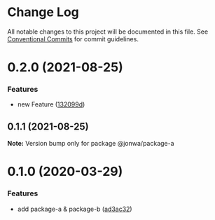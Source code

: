 # Change Log

All notable changes to this project will be documented in this file.
See [Conventional Commits](https://conventionalcommits.org) for commit guidelines.

# 0.2.0 (2021-08-25)


### Features

* new Feature ([132099d](https://github.com/damianesteban/monorepo-semantic/commit/132099d7151a2a0fb9936c18164c15a18feb678f))





## 0.1.1 (2021-08-25)

**Note:** Version bump only for package @jonwa/package-a





# 0.1.0 (2020-03-29)


### Features

* add package-a & package-b ([ad3ac32](https://github.com/jonwa/lerna-release-workflow/commit/ad3ac32b960f58ca7618a3d08a28295a4fabcccb))
